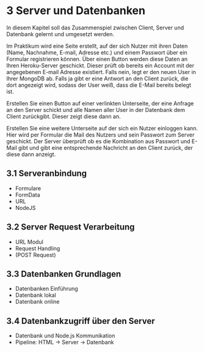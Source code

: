 # **3** Server und Datenbanken

In diesem Kapitel soll das Zusammenspiel zwischen Client, Server und Datenbank gelernt und umgesetzt werden. 

Im Praktikum wird eine Seite erstellt, auf der sich Nutzer mit ihren Daten (Name, Nachnahme, E-mail, Adresse etc.) und einem Passwort über ein Formular registrieren können. Über einen Button werden diese Daten an Ihren Heroku-Server geschickt. Dieser prüft ob bereits ein Account mit der angegebenen E-mail Adresse existiert. Falls nein, legt er den neuen User in Ihrer MongoDB ab. Falls ja gibt er eine Antwort an den Client zurück, die dort angezeigt wird, sodass der User weiß, dass die E-Mail bereits belegt ist. 

Erstellen Sie einen Button auf einer verlinkten Unterseite, der eine Anfrage an den Server schickt und alle Namen aller User in der Datenbank dem Client zurückgibt. Dieser zeigt diese dann an. 

Erstellen Sie eine weitere Unterseite auf der sich ein Nutzer einloggen kann. Hier wird per Formular die Mail des Nutzers und sein Passwort zum Server geschickt. Der Server überprüft ob es die Kombination aus Passwort und E-Mail gibt und gibt eine entsprechende Nachricht an den Client zurück, der diese dann anzeigt.

## **3.1** Serveranbindung

- Formulare
- FormData
- URL
- NodeJS

## **3.2** Server Request Verarbeitung

- URL Modul
- Request Handling
- (POST Request)  

## **3.3** Datenbanken Grundlagen

- Datenbanken Einführung
- Datenbank lokal
- Datenbank online

## **3.4** Datenbankzugriff über den Server

- Datenbank und Node.js Kommunikation
- Pipeline: HTML → Server → Datenbank
